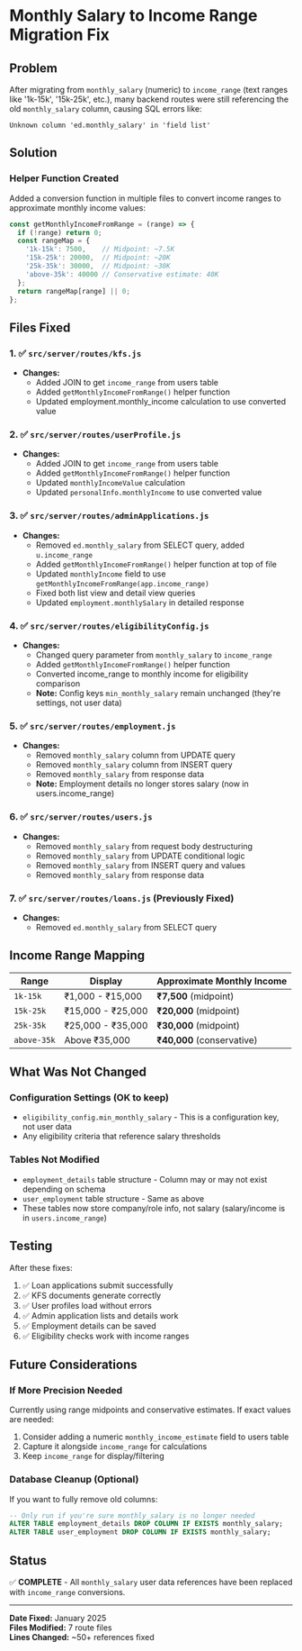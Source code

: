 # Monthly Salary to Income Range Migration Fix

## Problem

After migrating from `monthly_salary` (numeric) to `income_range` (text ranges like '1k-15k', '15k-25k', etc.), many backend routes were still referencing the old `monthly_salary` column, causing SQL errors like:

```
Unknown column 'ed.monthly_salary' in 'field list'
```

## Solution

### Helper Function Created

Added a conversion function in multiple files to convert income ranges to approximate monthly income values:

```javascript
const getMonthlyIncomeFromRange = (range) => {
  if (!range) return 0;
  const rangeMap = {
    '1k-15k': 7500,    // Midpoint: ~7.5K
    '15k-25k': 20000,  // Midpoint: ~20K
    '25k-35k': 30000,  // Midpoint: ~30K
    'above-35k': 40000 // Conservative estimate: 40K
  };
  return rangeMap[range] || 0;
};
```

## Files Fixed

### 1. ✅ `src/server/routes/kfs.js`
- **Changes:**
  - Added JOIN to get `income_range` from users table
  - Added `getMonthlyIncomeFromRange()` helper function
  - Updated employment.monthly_income calculation to use converted value

### 2. ✅ `src/server/routes/userProfile.js`
- **Changes:**
  - Added JOIN to get `income_range` from users table
  - Added `getMonthlyIncomeFromRange()` helper function
  - Updated `monthlyIncomeValue` calculation
  - Updated `personalInfo.monthlyIncome` to use converted value

### 3. ✅ `src/server/routes/adminApplications.js`
- **Changes:**
  - Removed `ed.monthly_salary` from SELECT query, added `u.income_range`
  - Added `getMonthlyIncomeFromRange()` helper function at top of file
  - Updated `monthlyIncome` field to use `getMonthlyIncomeFromRange(app.income_range)`
  - Fixed both list view and detail view queries
  - Updated `employment.monthlySalary` in detailed response

### 4. ✅ `src/server/routes/eligibilityConfig.js`
- **Changes:**
  - Changed query parameter from `monthly_salary` to `income_range`
  - Added `getMonthlyIncomeFromRange()` helper function
  - Converted income_range to monthly income for eligibility comparison
  - **Note:** Config keys `min_monthly_salary` remain unchanged (they're settings, not user data)

### 5. ✅ `src/server/routes/employment.js`
- **Changes:**
  - Removed `monthly_salary` column from UPDATE query
  - Removed `monthly_salary` column from INSERT query
  - Removed `monthly_salary` from response data
  - **Note:** Employment details no longer stores salary (now in users.income_range)

### 6. ✅ `src/server/routes/users.js`
- **Changes:**
  - Removed `monthly_salary` from request body destructuring
  - Removed `monthly_salary` from UPDATE conditional logic
  - Removed `monthly_salary` from INSERT query and values
  - Removed `monthly_salary` from response data

### 7. ✅ `src/server/routes/loans.js` (Previously Fixed)
- **Changes:**
  - Removed `ed.monthly_salary` from SELECT query

## Income Range Mapping

| Range | Display | Approximate Monthly Income |
|-------|---------|---------------------------|
| `1k-15k` | ₹1,000 - ₹15,000 | **₹7,500** (midpoint) |
| `15k-25k` | ₹15,000 - ₹25,000 | **₹20,000** (midpoint) |
| `25k-35k` | ₹25,000 - ₹35,000 | **₹30,000** (midpoint) |
| `above-35k` | Above ₹35,000 | **₹40,000** (conservative) |

## What Was Not Changed

### Configuration Settings (OK to keep)
- `eligibility_config.min_monthly_salary` - This is a configuration key, not user data
- Any eligibility criteria that reference salary thresholds

### Tables Not Modified
- `employment_details` table structure - Column may or may not exist depending on schema
- `user_employment` table structure - Same as above
- These tables now store company/role info, not salary (salary/income is in `users.income_range`)

## Testing

After these fixes:
1. ✅ Loan applications submit successfully
2. ✅ KFS documents generate correctly
3. ✅ User profiles load without errors
4. ✅ Admin application lists and details work
5. ✅ Employment details can be saved
6. ✅ Eligibility checks work with income ranges

## Future Considerations

### If More Precision Needed
Currently using range midpoints and conservative estimates. If exact values are needed:
1. Consider adding a numeric `monthly_income_estimate` field to users table
2. Capture it alongside `income_range` for calculations
3. Keep `income_range` for display/filtering

### Database Cleanup (Optional)
If you want to fully remove old columns:
```sql
-- Only run if you're sure monthly_salary is no longer needed
ALTER TABLE employment_details DROP COLUMN IF EXISTS monthly_salary;
ALTER TABLE user_employment DROP COLUMN IF EXISTS monthly_salary;
```

## Status

✅ **COMPLETE** - All `monthly_salary` user data references have been replaced with `income_range` conversions.

---

**Date Fixed:** January 2025  
**Files Modified:** 7 route files  
**Lines Changed:** ~50+ references fixed

